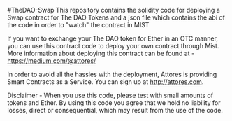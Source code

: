 #TheDAO-Swap
This repository contains the solidity code for deploying a Swap contract for The DAO Tokens and a json file which contains the abi of the code in order to "watch" the contract in MIST

If you want to exchange your The DAO token for Ether in an OTC manner, you can use this contract code to deploy your own contract through Mist. More information about deploying this contract can be found at - https://medium.com/@attores/

In order to avoid all the hassles with the deployment, Attores is providing Smart Contracts as a Service. You can sign up at http://attores.com.

Disclaimer - When you use this code, please test with small amounts of tokens and Ether. By using this code you agree that we hold no liability for losses, direct or consequential, which may result from the use of the code.
